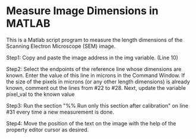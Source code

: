 # Measure Image Dimensions in MATLAB
This is a Matlab script program to measure the length dimensions of the Scanning Electron Microscope (SEM) image.

Step1:
Copy and paste the image address in the img variable. (Line 10) 

Step2:
Select the endpoints of the reference line whose dimensions are known. Enter the value of this line in microns in the Command Window. 
If the size of the pixels in microns (or any other length dimensions) is already known, comment out the lines from #22 to #28. Next, update the variable pixel_val to the known value

Step3:
Run the section "%% Run only this section after calibration" on line #31 every time a new measurement is done.

Step4:
Move the position of the text on the image with the help of the property editor cursor as desired.
